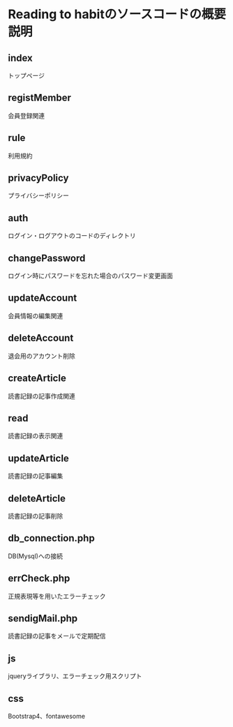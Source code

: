 # Reading to habitのソースコードの概要説明

## index
トップページ

## registMember
会員登録関連

## rule
利用規約

## privacyPolicy
プライバシーポリシー

## auth
ログイン・ログアウトのコードのディレクトリ

## changePassword
ログイン時にパスワードを忘れた場合のパスワード変更画面

## updateAccount
会員情報の編集関連

## deleteAccount
退会用のアカウント削除

## createArticle
読書記録の記事作成関連

## read
読書記録の表示関連

## updateArticle
読書記録の記事編集

## deleteArticle
読書記録の記事削除

## db_connection.php
DB(Mysql)への接続

## errCheck.php
正規表現等を用いたエラーチェック

## sendigMail.php
読書記録の記事をメールで定期配信

## js
jqueryライブラリ、エラーチェック用スクリプト

## css
Bootstrap4、fontawesome


